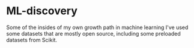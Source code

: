 # ML-discovery
Some of the insides of my own growth path in machine learning
I've used some datasets that are mostly open source, including some preloaded datasets from Scikit.
